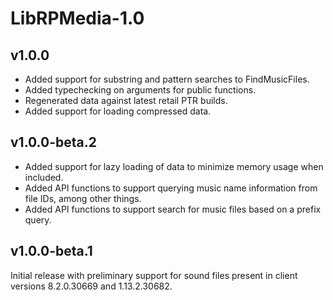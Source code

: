 # LibRPMedia-1.0

## v1.0.0

 * Added support for substring and pattern searches to FindMusicFiles.
 * Added typechecking on arguments for public functions.
 * Regenerated data against latest retail PTR builds.
 * Added support for loading compressed data.

## v1.0.0-beta.2

 * Added support for lazy loading of data to minimize memory usage when included.
 * Added API functions to support querying music name information from file IDs, among other things.
 * Added API functions to support search for music files based on a prefix query.

## v1.0.0-beta.1

Initial release with preliminary support for sound files present in client versions 8.2.0.30669 and 1.13.2.30682.
